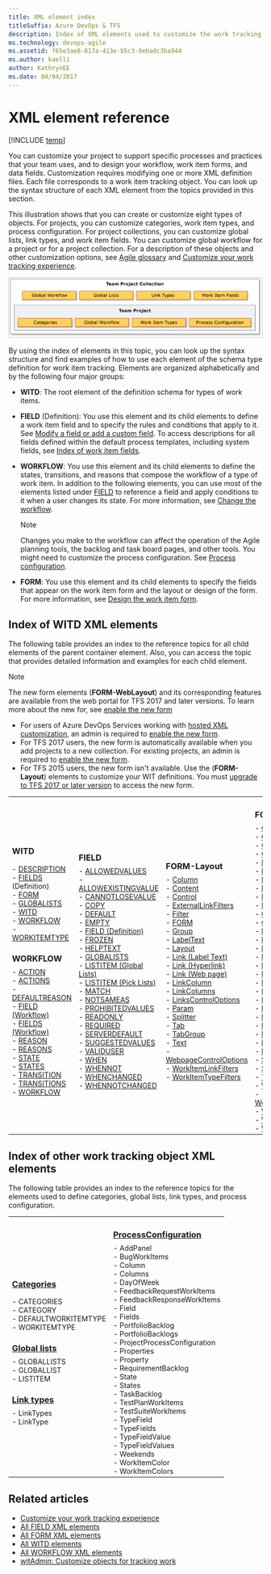 ```yaml
---
title: XML element index
titleSuffix: Azure DevOps & TFS
description: Index of XML elements used to customize the work tracking experience for Hosted XML and On-premises XML process models for Team Foundation Server (TFS)
ms.technology: devops-agile
ms.assetid: f65e3ae0-817a-413e-b5c3-0ebadc3ba944
ms.author: kaelli
author: KathrynEE
ms.date: 04/04/2017
---
```


# XML element reference

[!INCLUDE [temp](../../includes/customization-phase-0-and-1-plus-version-header.md)]

You can customize your project to support specific processes and practices that your team uses, and to design your workflow, work item forms, and data fields. Customization requires modifying one or more XML definition files. Each file corresponds to a work item tracking object. You can look up the syntax structure of each XML element from the topics provided in this section.  

 This illustration shows that you can create or customize eight types of objects. For projects, you can customize categories, work item types, and process configuration. For project collections, you can customize global lists, link types, and work item fields. You can customize global workflow for a project or for a project collection. For a description of these objects and other customization options, see [Agile glossary](../../boards/work-items/agile-glossary.md) and [Customize your work tracking experience](../customize-work.md).  

 ![Work Item Tracking Objects](media/pnt_wit_objects.png "PNT_WIT_Objects")  

By using the index of elements in this topic, you can look up the syntax structure and find examples of how to use each element of the schema type definition for work item tracking. Elements are organized alphabetically and by the following four major groups:  

-   **WITD**: The root element of the definition schema for types of work items.  

-   **FIELD** (Definition): You use this element and its child elements to define a work item field and to specify the rules and conditions that apply to it. See [Modify a field or add a custom field](../add-modify-field.md). To access descriptions for all fields defined within the default process templates, including system fields, see [Index of work item fields](../../boards/work-items/guidance/work-item-field.md).  

-   **WORKFLOW**: You use this element and its child elements to define the states, transitions, and reasons that compose the workflow of a type of work item. In addition to the following elements, you can use most of the elements listed under [FIELD](#index_b) to reference a field and apply conditions to it when a user changes its state. For more information, see [Change the workflow](change-workflow-wit.md).  

    > [!NOTE]  
    >Changes you make to the workflow can affect the operation of the Agile planning tools, the backlog and task board pages, and other tools. You might need to customize the process configuration. See [Process configuration](process-configuration-xml-element.md).  

-   **FORM**: You use this element and its child elements to specify the fields that appear on the work item form and the layout or design of the form. For more information, see [Design the work item form](design-work-item-form.md).  



<a name="index_witd"></a> 
##   Index of WITD XML elements  

 The following table provides an index to the reference topics for all child elements of the parent container element. Also, you can access the topic that provides detailed information and examples for each child element.  

> [!NOTE]    
> The new form elements (**FORM-WebLayout**) and its corresponding features are available from the web portal for TFS 2017 and later versions. To learn more about the new for, see [enable the new form](../process/new-work-item-experience.md)<br/> 
> - For users of Azure DevOps Services working with [hosted XML customization](../../organizations/settings/work/import-process/import-process.md), an admin is required to [enable the new form](../manage-new-form-rollout.md).<br/>
> - For TFS 2017 users, the new form is automatically available when you add projects to a new collection. For existing projects, an admin is required to [enable the new form](../process/new-work-item-experience.md).<br/>
> - For TFS 2015 users, the new form isn't available. Use the (**FORM-Layout**) elements to customize your WIT definitions. You must [upgrade to TFS 2017 or later version](https://visualstudio.microsoft.com/downloads) to access the new form.  


<table>
<tr>
<td>
<h3>WITD</h3>
- <a href="all-witd-xml-elements-reference.md" data-raw-source="[DESCRIPTION](all-witd-xml-elements-reference.md)">DESCRIPTION</a><br/>- <a href="field-definition-element-reference.md" data-raw-source="[FIELDS](field-definition-element-reference.md)">FIELDS</a> (Definition)<br/>- <a href="all-form-xml-elements-reference.md" data-raw-source="[FORM](all-form-xml-elements-reference.md)">FORM</a><br/>- <a href="define-global-lists.md" data-raw-source="[GLOBALISTS](define-global-lists.md)">GLOBALISTS</a><br/>- <a href="all-witd-xml-elements-reference.md" data-raw-source="[WITD](all-witd-xml-elements-reference.md)">WITD</a><br/>- <a href="all-workflow-xml-elements-reference.md" data-raw-source="[WORKFLOW](all-workflow-xml-elements-reference.md)">WORKFLOW</a><br/>- <a href="all-witd-xml-elements-reference.md" data-raw-source="[WORKITEMTYPE](all-witd-xml-elements-reference.md)">WORKITEMTYPE</a> 

<h3 style="margin-bottom:8px">WORKFLOW</h3>
- <a href="automate-field-assignments-state-transition-reason.md" data-raw-source="[ACTION](automate-field-assignments-state-transition-reason.md)">ACTION</a><br/>- <a href="automate-field-assignments-state-transition-reason.md" data-raw-source="[ACTIONS](automate-field-assignments-state-transition-reason.md)">ACTIONS</a><br/>- <a href="all-workflow-xml-elements-reference.md" data-raw-source="[DEFAULTREASON](all-workflow-xml-elements-reference.md)">DEFAULTREASON</a><br/>- <a href="field-workflow-element-reference.md" data-raw-source="[FIELD (Workflow)](field-workflow-element-reference.md)">FIELD (Workflow)</a><br/>- <a href="define-default-copy-value-field.md" data-raw-source="[FIELDS (Workflow)](define-default-copy-value-field.md)">FIELDS (Workflow)</a><br/>- <a href="all-workflow-xml-elements-reference.md" data-raw-source="[REASON](all-workflow-xml-elements-reference.md)">REASON</a><br/>- <a href="all-workflow-xml-elements-reference.md" data-raw-source="[REASONS](all-workflow-xml-elements-reference.md)">REASONS</a><br/>- <a href="all-workflow-xml-elements-reference.md" data-raw-source="[STATE](all-workflow-xml-elements-reference.md)">STATE</a><br/>- <a href="all-workflow-xml-elements-reference.md" data-raw-source="[STATES](all-workflow-xml-elements-reference.md)">STATES</a><br/>- <a href="transition-xml-element.md" data-raw-source="[TRANSITION](transition-xml-element.md)">TRANSITION</a><br/>- <a href="all-workflow-xml-elements-reference.md" data-raw-source="[TRANSITIONS](all-workflow-xml-elements-reference.md)">TRANSITIONS</a><br/>- <a href="all-workflow-xml-elements-reference.md" data-raw-source="[WORKFLOW](all-workflow-xml-elements-reference.md)">WORKFLOW</a> 
</td>
<td>

<a name="index_b"></a> 
<h3 style="margin-bottom:8px">FIELD</h3>
- <a href="define-pick-lists.md" data-raw-source="[ALLOWEDVALUES](define-pick-lists.md)">ALLOWEDVALUES</a><br/>- <a href="define-pick-lists.md" data-raw-source="[ALLOWEXISTINGVALUE](define-pick-lists.md)">ALLOWEXISTINGVALUE</a><br/>- <a href="apply-rule-work-item-field.md" data-raw-source="[CANNOTLOSEVALUE](apply-rule-work-item-field.md)">CANNOTLOSEVALUE</a><br/>- <a href="define-default-copy-value-field.md" data-raw-source="[COPY](define-default-copy-value-field.md)">COPY</a><br/>- <a href="define-default-copy-value-field.md" data-raw-source="[DEFAULT](define-default-copy-value-field.md)">DEFAULT</a><br/>- <a href="apply-rule-work-item-field.md" data-raw-source="[EMPTY](apply-rule-work-item-field.md)">EMPTY</a><br/>- <a href="field-definition-element-reference.md" data-raw-source="[FIELD (Definition)](field-definition-element-reference.md)">FIELD (Definition)</a><br/>- <a href="apply-rule-work-item-field.md" data-raw-source="[FROZEN](apply-rule-work-item-field.md)">FROZEN</a><br/>- <a href="provide-help-text-hyperlinks-web-content-form.md" data-raw-source="[HELPTEXT](provide-help-text-hyperlinks-web-content-form.md)">HELPTEXT</a><br/>- <a href="define-global-lists.md" data-raw-source="[GLOBALISTS](define-global-lists.md)">GLOBALISTS</a><br/>- <a href="define-global-lists.md" data-raw-source="[LISTITEM (Global Lists)](define-global-lists.md)">LISTITEM (Global Lists)</a><br/>- <a href="define-pick-lists.md" data-raw-source="[LISTITEM (Pick Lists)](define-pick-lists.md)">LISTITEM (Pick Lists)</a><br/>- <a href="apply-pattern-matching-to-string-field.md" data-raw-source="[MATCH](apply-pattern-matching-to-string-field.md)">MATCH</a><br/>- <a href="apply-rule-work-item-field.md" data-raw-source="[NOTSAMEAS](apply-rule-work-item-field.md)">NOTSAMEAS</a><br/>- <a href="define-pick-lists.md" data-raw-source="[PROHIBITEDVALUES](define-pick-lists.md)">PROHIBITEDVALUES</a><br/>- <a href="apply-rule-work-item-field.md" data-raw-source="[READONLY](apply-rule-work-item-field.md)">READONLY</a><br/>- <a href="apply-rule-work-item-field.md" data-raw-source="[REQUIRED](apply-rule-work-item-field.md)">REQUIRED</a><br/>- <a href="define-default-copy-value-field.md" data-raw-source="[SERVERDEFAULT](define-default-copy-value-field.md)">SERVERDEFAULT</a><br/>- <a href="define-pick-lists.md" data-raw-source="[SUGGESTEDVALUES](define-pick-lists.md)">SUGGESTEDVALUES</a><br/>- <a href="apply-rule-work-item-field.md" data-raw-source="[VALIDUSER](apply-rule-work-item-field.md)">VALIDUSER</a><br/>- <a href="assign-conditional-based-values-and-rules.md" data-raw-source="[WHEN](assign-conditional-based-values-and-rules.md)">WHEN</a><br/>- <a href="assign-conditional-based-values-and-rules.md" data-raw-source="[WHENNOT](assign-conditional-based-values-and-rules.md)">WHENNOT</a><br/>- <a href="assign-conditional-based-values-and-rules.md" data-raw-source="[WHENCHANGED](assign-conditional-based-values-and-rules.md)">WHENCHANGED</a><br/>- <a href="assign-conditional-based-values-and-rules.md" data-raw-source="[WHENNOTCHANGED](assign-conditional-based-values-and-rules.md)">WHENNOTCHANGED</a>
</td>
<td> 
<h3 style="margin-bottom:8px">FORM-Layout</h3>
- <a href="all-form-xml-elements-reference.md" data-raw-source="[Column](all-form-xml-elements-reference.md)">Column</a><br/>- <a href="webpagecontroloptions-xml-elements-reference.md" data-raw-source="[Content](webpagecontroloptions-xml-elements-reference.md)">Content</a><br/>- <a href="control-xml-element-reference.md" data-raw-source="[Control](control-xml-element-reference.md)">Control</a><br/>- <a href="linkscontroloptions-elements.md" data-raw-source="[ExternalLinkFilters](linkscontroloptions-elements.md)">ExternalLinkFilters</a><br/>- <a href="linkscontroloptions-elements.md" data-raw-source="[Filter](linkscontroloptions-elements.md)">Filter</a><br/>- <a href="all-form-xml-elements-reference.md" data-raw-source="[FORM](all-form-xml-elements-reference.md)">FORM</a><br/>- <a href="all-form-xml-elements-reference.md" data-raw-source="[Group](all-form-xml-elements-reference.md)">Group</a><br/>- <a href="labeltext-and-text-xml-elements-reference.md" data-raw-source="[LabelText](labeltext-and-text-xml-elements-reference.md)">LabelText</a><br/>- <a href="layout-xml-element-reference.md" data-raw-source="[Layout](layout-xml-element-reference.md)">Layout</a><br/>- <a href="labeltext-and-text-xml-elements-reference.md" data-raw-source="[Link (Label Text)](labeltext-and-text-xml-elements-reference.md)">Link (Label Text)</a><br/>- <a href="link-param-xml-elements-reference.md" data-raw-source="[Link (Hyperlink)](link-param-xml-elements-reference.md)">Link (Hyperlink)</a><br/>- <a href="webpagecontroloptions-xml-elements-reference.md" data-raw-source="[Link (Web page)](webpagecontroloptions-xml-elements-reference.md)">Link (Web page)</a><br/>- <a href="linkscontroloptions-elements.md" data-raw-source="[LinkColumn](linkscontroloptions-elements.md)">LinkColumn</a><br/>- <a href="linkscontroloptions-elements.md" data-raw-source="[LinkColumns](linkscontroloptions-elements.md)">LinkColumns</a><br/>- <a href="linkscontroloptions-elements.md" data-raw-source="[LinksControlOptions](linkscontroloptions-elements.md)">LinksControlOptions</a><br/>- <a href="link-param-xml-elements-reference.md" data-raw-source="[Param](link-param-xml-elements-reference.md)">Param</a><br/>- <a href="all-form-xml-elements-reference.md" data-raw-source="[Splitter](all-form-xml-elements-reference.md)">Splitter</a><br/>- <a href="tab-xml-element-reference.md" data-raw-source="[Tab](tab-xml-element-reference.md)">Tab</a><br/>- <a href="all-form-xml-elements-reference.md" data-raw-source="[TabGroup](all-form-xml-elements-reference.md)">TabGroup</a><br/>- <a href="labeltext-and-text-xml-elements-reference.md" data-raw-source="[Text](labeltext-and-text-xml-elements-reference.md)">Text</a><br/>- <a href="webpagecontroloptions-xml-elements-reference.md" data-raw-source="[WebpageControlOptions](webpagecontroloptions-xml-elements-reference.md)">WebpageControlOptions</a><br/>- <a href="linkscontroloptions-elements.md" data-raw-source="[WorkItemLinkFilters](linkscontroloptions-elements.md)">WorkItemLinkFilters</a><br/>- <a href="linkscontroloptions-elements.md" data-raw-source="[WorkItemTypeFilters](linkscontroloptions-elements.md)">WorkItemTypeFilters</a><br/></td>
<td>
<h3 style="margin-bottom:8px">FORM-WebLayout</h3>
- <a href="linkscontroloptions-xml-elements.md" data-raw-source="[Column](linkscontroloptions-xml-elements.md)">Column</a><br/>- <a href="linkscontroloptions-xml-elements.md" data-raw-source="[Columns](linkscontroloptions-xml-elements.md)">Columns</a><br/>- <a href="webpagecontroloptions-xml-elements-reference.md" data-raw-source="[Content](webpagecontroloptions-xml-elements-reference.md)">Content</a>
- <a href="weblayout-xml-elements.md" data-raw-source="[Control](weblayout-xml-elements.md)">Control</a><br/>- <a href="weblayout-xml-elements.md" data-raw-source="[ControlContribution](weblayout-xml-elements.md)">ControlContribution</a><br/>- <a href="linkscontroloptions-xml-elements.md" data-raw-source="[ExternalLinkFilter](linkscontroloptions-xml-elements.md)">ExternalLinkFilter</a><br/>- <a href="apply-rule-work-item-field.md" data-raw-source="[ExternalLinkFilters](apply-rule-work-item-field.md)">ExternalLinkFilters</a><br/>- <a href="weblayout-xml-elements.md" data-raw-source="[Extension](weblayout-xml-elements.md)">Extension</a><br/>- <a href="weblayout-xml-elements.md" data-raw-source="[Extensions](weblayout-xml-elements.md)">Extensions</a><br/>- <a href="linkscontroloptions-elements.md" data-raw-source="[Filter](linkscontroloptions-elements.md)">Filter</a><br/>- <a href="weblayout-xml-elements.md" data-raw-source="[FORM](weblayout-xml-elements.md)">FORM</a><br/>- <a href="weblayout-xml-elements.md" data-raw-source="[Group](weblayout-xml-elements.md)">Group</a><br/>- <a href="weblayout-xml-elements.md" data-raw-source="[GroupContribution](weblayout-xml-elements.md)">GroupContribution</a><br/>- <a href="weblayout-xml-elements.md" data-raw-source="[Input](weblayout-xml-elements.md)">Input</a><br/>- <a href="weblayout-xml-elements.md" data-raw-source="[Inputs](weblayout-xml-elements.md)">Inputs</a><br/>- <a href="labeltext-and-text-xml-elements-reference.md" data-raw-source="[LabelText](labeltext-and-text-xml-elements-reference.md)">LabelText</a><br/>- <a href="layout-xml-element-reference.md" data-raw-source="[Layout](layout-xml-element-reference.md)">Layout</a><br/>- <a href="link-param-xml-elements-reference.md" data-raw-source="[Link (Hyperlink)](link-param-xml-elements-reference.md)">Link (Hyperlink)</a><br/>- <a href="labeltext-and-text-xml-elements-reference.md" data-raw-source="[Link (Label Text)](labeltext-and-text-xml-elements-reference.md)">Link (Label Text)</a><br/>- <a href="webpagecontroloptions-xml-elements-reference.md" data-raw-source="[Link (Web page)](webpagecontroloptions-xml-elements-reference.md)">Link (Web page)</a><br/>- <a href="linkscontroloptions-elements.md" data-raw-source="[LinkColumn](linkscontroloptions-elements.md)">LinkColumn</a><br/>- <a href="linkscontroloptions-elements.md" data-raw-source="[LinkColumns](linkscontroloptions-elements.md)">LinkColumns</a><br/>- <a href="linkscontroloptions-xml-elements.md" data-raw-source="[LinkFilters](linkscontroloptions-xml-elements.md)">LinkFilters</a><br/>- <a href="linkscontroloptions-elements.md" data-raw-source="[LinksControlOptions](linkscontroloptions-elements.md)">LinksControlOptions</a><br/>- <a href="linkscontroloptions-xml-elements.md" data-raw-source="[ListViewOptions](linkscontroloptions-xml-elements.md)">ListViewOptions</a><br/>- <a href="weblayout-xml-elements.md" data-raw-source="[Page](weblayout-xml-elements.md)">Page</a><br/>- <a href="weblayout-xml-elements.md" data-raw-source="[PageContribution](weblayout-xml-elements.md)">PageContribution</a><br/>- <a href="link-param-xml-elements-reference.md" data-raw-source="[Param](link-param-xml-elements-reference.md)">Param</a><br/>- <a href="weblayout-xml-elements.md" data-raw-source="[Section](weblayout-xml-elements.md)">Section</a><br/>- <a href="weblayout-xml-elements.md" data-raw-source="[SystemControls](weblayout-xml-elements.md)">SystemControls</a><br/>- <a href="labeltext-and-text-xml-elements-reference.md" data-raw-source="[Text](labeltext-and-text-xml-elements-reference.md)">Text</a><br/>- <a href="weblayout-xml-elements.md" data-raw-source="[WebLayout](weblayout-xml-elements.md)">WebLayout</a><br/>- <a href="webpagecontroloptions-xml-elements-reference.md" data-raw-source="[WebpageControlOptions](webpagecontroloptions-xml-elements-reference.md)">WebpageControlOptions</a><br/>- <a href="linkscontroloptions-xml-elements.md" data-raw-source="[WorkItemLinkFilter](linkscontroloptions-xml-elements.md)">WorkItemLinkFilter</a><br/>- <a href="linkscontroloptions-elements.md" data-raw-source="[WorkItemLinkFilters](linkscontroloptions-elements.md)">WorkItemLinkFilters</a><br/>- <a href="linkscontroloptions-elements.md" data-raw-source="[WorkItemTypeFilters](linkscontroloptions-elements.md)">WorkItemTypeFilters</a><br/></td>
</tr>
</table>

<a name="index_objects"></a> 

## Index of other work tracking object XML elements    

The following table provides an index to the reference topics for the elements used to define  categories, global lists, link types, and process configuration.  

<table>
<tr>
<td>
<h3><a href="categories-xml-element-reference.md" data-raw-source="[Categories](categories-xml-element-reference.md)">Categories</a></h3>
- CATEGORIES<br/>- CATEGORY<br/>- DEFAULTWORKITEMTYPE<br/>- WORKITEMTYPE<br/>
<h3 style="margin-bottom:8px"><a href="define-global-lists.md" data-raw-source="[Global lists](define-global-lists.md)">Global lists</a></h3>
- GLOBALLISTS<br/>- GLOBALLIST<br/>- LISTITEM<br/>
<h3 style="margin-bottom:8px"><a href="link-type-element-reference.md" data-raw-source="[Link types](link-type-element-reference.md)">Link types</a></h3>
- LinkTypes<br/>- LinkType<br/></td>
<td>
<h3 style="margin-bottom:8px"><a href="process-configuration-xml-element.md" data-raw-source="[ProcessConfiguration](process-configuration-xml-element.md)">ProcessConfiguration</a></h3>
- AddPanel<br/>- BugWorkItems<br/>- Column<br/>- Columns<br/>- DayOfWeek<br/>- FeedbackRequestWorkItems<br/>- FeedbackResponseWorkItems<br/>- Field<br/>- Fields<br/>- PortfolioBacklog<br/>- PortfolioBacklogs<br/>- ProjectProcessConfiguration<br/>- Properties<br/>- Property<br/>- RequirementBacklog<br/>- State<br/>- States<br/>- TaskBacklog<br/>- TestPlanWorkItems<br/>- TestSuiteWorkItems<br/>- TypeField<br/>- TypeFields<br/>- TypeFieldValue<br/>- TypeFieldValues<br/>- Weekends<br/>- WorkItemColor<br/>- WorkItemColors<br/></td>
</tr>
</table> 

<!---
##  Objects used to track work  

For descriptions of the 


|Object|Description||  
|------------|-----------------|-|  
|**Category**|[Use categories to group work item types](use-categories-to-group-work-item-types.md)<br /><br /> A category defines a group of work item types that track similar items of work but are referred to by different names. You can group one or more work item types in the same project into a category. You define categories to support running queries, generating reports, and setting default work item types in specific instances. You use the **In Group** operator to find work items that belong to a category. For more information, see [Track](../../boards/queries/query-operators-variables.md).||  
|**Field**|[Modify a field or add a custom field](../add-modify-field.md)<br /><br /> A field defines a type of data that is used to track work.  You use work item fields to track data for a work item type, to define the filter criteria for queries, and to generate reports. You must define each data element that is not built in, that the process template does not provide, and that you want to track, use to define the workflow, or appear on the form for a work item type. You define a data element using the **FIELD** element.<br /><br /> Each field is defined by one or more attributes, which include what type of data it can contain, whether it is used in reporting, and whether it is indexed. You can also specify optional elements that restrict, auto-populate, or specify conditions for the values to which users can set the field by using a work item form.<br /><br /> You can add a field, remove it, or customize how you use it to track data.||  
|**Global list**|[GLOBALLIST XML element reference](define-global-lists.md)<br /><br /> A global list defines a list of values, when is known as a pick list, that you can use across work item types to control the value or values to which users can set a field in a work item. You use global lists to quickly update the contents of pick lists that are used for many types of work items.<br /><br /> You can define global lists within a type of work item type, but this practice is not recommended because the definition of the work item type will overwrite changes that are defined elsewhere if that definition is imported. A best practice is to define and import global lists through a definition file for global lists or global workflow.||  
|**Global workflow**|[Customize global workflow](customize-global-workflow.md)<br /><br /> A global workflow defines fields and global lists that are available to all types of work items for either a project or a collection.||  
|**Link type**|[Define a custom link type](link-type-element-reference.md)<br /><br /> A link type defines the rules and restrictions that control the relationships that users can make between work items. In addition to the built-in types of links, you can create link types to support your project-tracking requirements. Before you start to create links between work items, you should analyze how you might use links to plan your project and track the status of work items.||  
|**Process configuration**|[Process configuration](process-configuration-xml-element.md)<br /><br /> Process configuration elements control the layout and functions of the backlog and task board Agile tools provided with the web portal.<br /><br /> If your project was created using a process template other than those provided by Azure DevOps or you have customized the type definitions for work items, you may need to customize the definition files that support process configuration. Also, if you have customized or added types of work items and want to use those fields, then you will want to determine how to modify the process configuration elements to match other objects that you have customized.||  
|**Work item type**|[Modify or add a custom work item type](../add-modify-wit.md)<br /><br /> A type of work item defines an object, such as a bug, a requirement, or a risk, that is used to track work for a project. A work item type defines the fields, workflow, and form for tracking work.||

-->

## Related articles  

- [Customize your work tracking experience](../customize-work.md) 
- [All FIELD XML elements](all-field-xml-elements-reference.md)
- [All FORM XML elements](all-form-xml-elements-reference.md)
- [All WITD elements](all-witd-xml-elements-reference.md)
- [All WORKFLOW XML elements](all-workflow-xml-elements-reference.md) 
- [witAdmin: Customize objects for tracking work](../witadmin/witadmin-customize-and-manage-objects-for-tracking-work.md)
